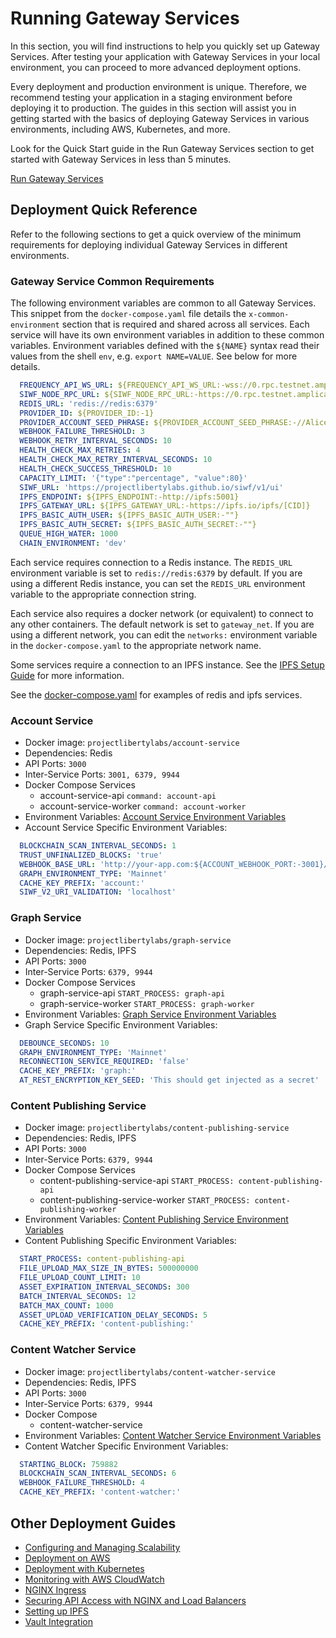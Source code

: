 # Running Gateway Services

In this section, you will find instructions to help you quickly set up Gateway Services. After testing your application with Gateway Services in your local environment, you can proceed to more advanced deployment options.

Every deployment and production environment is unique. Therefore, we recommend testing your application in a staging environment before deploying it to production. The guides in this section will assist you in getting started with the basics of deploying Gateway Services in various environments, including AWS, Kubernetes, and more.

Look for the Quick Start guide in the Run Gateway Services section to get started with Gateway Services in less than 5 minutes.

<div class="button-links">

[Run Gateway Services](./GatewayServices/RunGatewayServices.md)

</div>

## Deployment Quick Reference

Refer to the following sections to get a quick overview of the minimum requirements for deploying individual Gateway Services in different environments.

### Gateway Service Common Requirements

The following environment variables are common to all Gateway Services. This snippet from the `docker-compose.yaml` file details the `x-common-environment` section that is required and shared across all services. Each service will have its own environment variables in addition to these common variables. Environment variables defined with the `${NAME}` syntax read their values from the shell `env`, e.g. `export NAME=VALUE`. See below for more details.

```yaml
  FREQUENCY_API_WS_URL: ${FREQUENCY_API_WS_URL:-wss://0.rpc.testnet.amplica.io}
  SIWF_NODE_RPC_URL: ${SIWF_NODE_RPC_URL:-https://0.rpc.testnet.amplica.io}
  REDIS_URL: 'redis://redis:6379'
  PROVIDER_ID: ${PROVIDER_ID:-1}
  PROVIDER_ACCOUNT_SEED_PHRASE: ${PROVIDER_ACCOUNT_SEED_PHRASE:-//Alice}
  WEBHOOK_FAILURE_THRESHOLD: 3
  WEBHOOK_RETRY_INTERVAL_SECONDS: 10
  HEALTH_CHECK_MAX_RETRIES: 4
  HEALTH_CHECK_MAX_RETRY_INTERVAL_SECONDS: 10
  HEALTH_CHECK_SUCCESS_THRESHOLD: 10
  CAPACITY_LIMIT: '{"type":"percentage", "value":80}'
  SIWF_URL: 'https://projectlibertylabs.github.io/siwf/v1/ui'
  IPFS_ENDPOINT: ${IPFS_ENDPOINT:-http://ipfs:5001}
  IPFS_GATEWAY_URL: ${IPFS_GATEWAY_URL:-https://ipfs.io/ipfs/[CID]}
  IPFS_BASIC_AUTH_USER: ${IPFS_BASIC_AUTH_USER:-""}
  IPFS_BASIC_AUTH_SECRET: ${IPFS_BASIC_AUTH_SECRET:-""}
  QUEUE_HIGH_WATER: 1000
  CHAIN_ENVIRONMENT: 'dev'
```

Each service requires connection to a Redis instance. The `REDIS_URL` environment variable is set to `redis://redis:6379` by default. If you are using a different Redis instance, you can set the `REDIS_URL` environment variable to the appropriate connection string.

Each service also requires a docker network (or equivalent) to connect to any other containers. The default network is set to `gateway_net`. If you are using a different network, you can edit the `networks:` environment variable in the `docker-compose.yaml` to the appropriate network name.

Some services require a connection to an IPFS instance. See the [IPFS Setup Guide](./IPFS.md) for more information.

See the [docker-compose.yaml](https://github.com/projectlibertylabs/gateway/blob/main/deployment/swarm/docker-compose.yaml) for examples of redis and ipfs services.

### Account Service

- Docker image: `projectlibertylabs/account-service`
- Dependencies: Redis
- API Ports: `3000`
- Inter-Service Ports: `3001, 6379, 9944`
- Docker Compose Services
  - account-service-api `command: account-api`
  - account-service-worker `command: account-worker`
- Environment Variables: [Account Service Environment Variables](https://github.com/projectlibertylabs/gateway/blob/main/developer-docs/account/ENVIRONMENT.md)
- Account Service Specific Environment Variables:

```yaml
  BLOCKCHAIN_SCAN_INTERVAL_SECONDS: 1
  TRUST_UNFINALIZED_BLOCKS: 'true'
  WEBHOOK_BASE_URL: 'http://your-app.com:${ACCOUNT_WEBHOOK_PORT:-3001}/webhooks/account-service'
  GRAPH_ENVIRONMENT_TYPE: 'Mainnet'
  CACHE_KEY_PREFIX: 'account:'
  SIWF_V2_URI_VALIDATION: 'localhost'
```

### Graph Service

- Docker image: `projectlibertylabs/graph-service`
- Dependencies: Redis, IPFS
- API Ports: `3000`
- Inter-Service Ports: `6379, 9944`
- Docker Compose Services
  - graph-service-api `START_PROCESS: graph-api`
  - graph-service-worker `START_PROCESS: graph-worker`
- Environment Variables: [Graph Service Environment Variables](https://github.com/projectlibertylabs/gateway/blob/main/developer-docs/graph/ENVIRONMENT.md)
- Graph Service Specific Environment Variables:

```yaml
  DEBOUNCE_SECONDS: 10
  GRAPH_ENVIRONMENT_TYPE: 'Mainnet'
  RECONNECTION_SERVICE_REQUIRED: 'false'
  CACHE_KEY_PREFIX: 'graph:'
  AT_REST_ENCRYPTION_KEY_SEED: 'This should get injected as a secret'
```

### Content Publishing Service

- Docker image: `projectlibertylabs/content-publishing-service`
- Dependencies: Redis, IPFS
- API Ports: `3000`
- Inter-Service Ports: `6379, 9944`
- Docker Compose Services
  - content-publishing-service-api `START_PROCESS: content-publishing-api`
  - content-publishing-service-worker `START_PROCESS: content-publishing-worker`
- Environment Variables: [Content Publishing Service Environment Variables](https://github.com/projectlibertylabs/gateway/blob/main/developer-docs/content-publishing/ENVIRONMENT.md)
- Content Publishing Specific Environment Variables:

```yaml
  START_PROCESS: content-publishing-api
  FILE_UPLOAD_MAX_SIZE_IN_BYTES: 500000000
  FILE_UPLOAD_COUNT_LIMIT: 10
  ASSET_EXPIRATION_INTERVAL_SECONDS: 300
  BATCH_INTERVAL_SECONDS: 12
  BATCH_MAX_COUNT: 1000
  ASSET_UPLOAD_VERIFICATION_DELAY_SECONDS: 5
  CACHE_KEY_PREFIX: 'content-publishing:'
```

### Content Watcher Service

- Docker image: `projectlibertylabs/content-watcher-service`
- Dependencies: Redis, IPFS
- API Ports: `3000`
- Inter-Service Ports: `6379, 9944`
- Docker Compose
  - content-watcher-service
- Environment Variables: [Content Watcher Service Environment Variables](https://github.com/projectlibertylabs/gateway/blob/main/developer-docs/content-watcher/ENVIRONMENT.md)
- Content Watcher Specific Environment Variables:

```yaml
  STARTING_BLOCK: 759882
  BLOCKCHAIN_SCAN_INTERVAL_SECONDS: 6
  WEBHOOK_FAILURE_THRESHOLD: 4
  CACHE_KEY_PREFIX: 'content-watcher:'
```

## Other Deployment Guides

- [Configuring and Managing Scalability](./Scalability.md)
- [Deployment on AWS](./Deployment.md)
- [Deployment with Kubernetes](./Kubernetes.md)
- [Monitoring with AWS CloudWatch](./Monitoring.md)
- [NGINX Ingress](./Nginx.md)
- [Securing API Access with NGINX and Load Balancers](./Security.md)
- [Setting up IPFS](./IPFS.md)
- [Vault Integration](./Vault.md)
